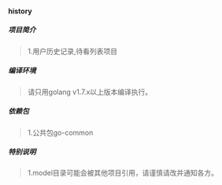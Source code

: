 #### history

##### 项目简介
> 1.用户历史记录,待看列表项目  

##### 编译环境
> 请只用golang v1.7.x以上版本编译执行。  

##### 依赖包
> 1.公共包go-common  

##### 特别说明
> 1.model目录可能会被其他项目引用，请谨慎请改并通知各方。  